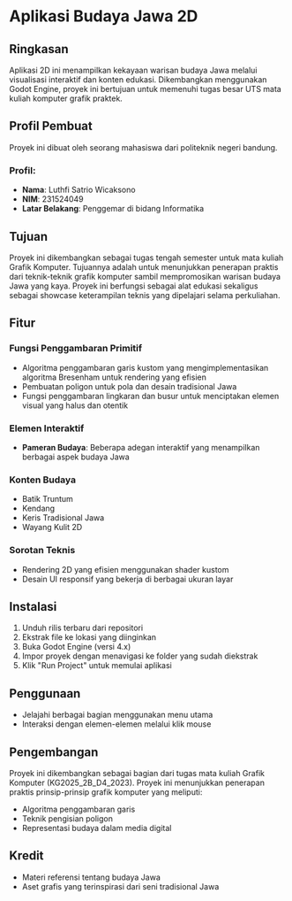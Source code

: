 # Aplikasi Budaya Jawa 2D

## Ringkasan
Aplikasi 2D ini menampilkan kekayaan warisan budaya Jawa melalui visualisasi interaktif dan konten edukasi. Dikembangkan menggunakan Godot Engine, proyek ini bertujuan untuk memenuhi tugas besar UTS mata kuliah komputer grafik praktek.

## Profil Pembuat
Proyek ini dibuat oleh seorang mahasiswa dari politeknik negeri bandung.

### Profil:
- **Nama**: Luthfi Satrio Wicaksono
- **NIM**: 231524049
- **Latar Belakang**: Penggemar di bidang Informatika

## Tujuan
Proyek ini dikembangkan sebagai tugas tengah semester untuk mata kuliah Grafik Komputer. Tujuannya adalah untuk menunjukkan penerapan praktis dari teknik-teknik grafik komputer sambil mempromosikan warisan budaya Jawa yang kaya. Proyek ini berfungsi sebagai alat edukasi sekaligus sebagai showcase keterampilan teknis yang dipelajari selama perkuliahan.

## Fitur

### Fungsi Penggambaran Primitif
- Algoritma penggambaran garis kustom yang mengimplementasikan algoritma Bresenham untuk rendering yang efisien
- Pembuatan poligon untuk pola dan desain tradisional Jawa
- Fungsi penggambaran lingkaran dan busur untuk menciptakan elemen visual yang halus dan otentik

### Elemen Interaktif
- **Pameran Budaya**: Beberapa adegan interaktif yang menampilkan berbagai aspek budaya Jawa

### Konten Budaya
- Batik Truntum
- Kendang
- Keris Tradisional Jawa
- Wayang Kulit 2D

### Sorotan Teknis
- Rendering 2D yang efisien menggunakan shader kustom
- Desain UI responsif yang bekerja di berbagai ukuran layar

## Instalasi
1. Unduh rilis terbaru dari repositori
2. Ekstrak file ke lokasi yang diinginkan
3. Buka Godot Engine (versi 4.x)
4. Impor proyek dengan menavigasi ke folder yang sudah diekstrak
5. Klik "Run Project" untuk memulai aplikasi

## Penggunaan
- Jelajahi berbagai bagian menggunakan menu utama
- Interaksi dengan elemen-elemen melalui klik mouse

## Pengembangan
Proyek ini dikembangkan sebagai bagian dari tugas mata kuliah Grafik Komputer (KG2025_2B_D4_2023). Proyek ini menunjukkan penerapan praktis prinsip-prinsip grafik komputer yang meliputi:
- Algoritma penggambaran garis
- Teknik pengisian poligon
- Representasi budaya dalam media digital

## Kredit
- Materi referensi tentang budaya Jawa
- Aset grafis yang terinspirasi dari seni tradisional Jawa

